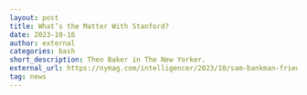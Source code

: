 ```yaml
---
layout: post
title: What’s the Matter With Stanford?
date: 2023-10-16
author: external
categories: bash
short_description: Theo Baker in The New Yorker.
external_url: https://nymag.com/intelligencer/2023/10/sam-bankman-fried-was-raised-in-a-fraud-cluster.html
tag: news
---
```

